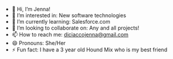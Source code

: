 - 👋 Hi, I’m Jenna!
- 👀 I’m interested in: New software technologies
- 🌱 I’m currently learning: Salesforce.com
- 💞️ I’m looking to collaborate on: Any and all projects!
- 📫 How to reach me: diciaccojenna@gmail.com
- 😄 Pronouns: She/Her
- ⚡ Fun fact: I have a 3 year old Hound Mix who is my best friend 

<!---
jdiciacco96/jdiciacco96 is a ✨ special ✨ repository because its `README.md` (this file) appears on your GitHub profile.
You can click the Preview link to take a look at your changes.
--->
